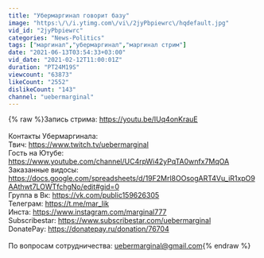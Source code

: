 ```yaml
---
title: "Убермаргинал говорит базу"
image: "https:\/\/i.ytimg.com\/vi\/2jyPbpiewrc\/hqdefault.jpg"
vid_id: "2jyPbpiewrc"
categories: "News-Politics"
tags: ["маргинал","убермаргинал","маргинал стрим"]
date: "2021-06-13T03:54:33+03:00"
vid_date: "2021-02-12T11:00:01Z"
duration: "PT24M19S"
viewcount: "63873"
likeCount: "2552"
dislikeCount: "143"
channel: "uebermarginal"
---
```

{% raw %}Запись стрима: <a rel="nofollow" target="blank" href="https://youtu.be/IUq4onKrauE">https://youtu.be/IUq4onKrauE</a><br /><br />Контакты Убермаргинала:<br />Твич: <a rel="nofollow" target="blank" href="https://www.twitch.tv/uebermarginal">https://www.twitch.tv/uebermarginal</a><br />Гость на Ютубе: <a rel="nofollow" target="blank" href="https://www.youtube.com/channel/UC4rpWi42yPqTA0wnfx7MqOA">https://www.youtube.com/channel/UC4rpWi42yPqTA0wnfx7MqOA</a><br />Заказанные видосы: <a rel="nofollow" target="blank" href="https://docs.google.com/spreadsheets/d/19F2Mrl8OOsogART4Vu_iR1xpO9AAthwt7LOWTfchgNo/edit#gid=0">https://docs.google.com/spreadsheets/d/19F2Mrl8OOsogART4Vu_iR1xpO9AAthwt7LOWTfchgNo/edit#gid=0</a><br />Группа в Вк: <a rel="nofollow" target="blank" href="https://vk.com/public159626305">https://vk.com/public159626305</a><br />Телеграм: <a rel="nofollow" target="blank" href="https://t.me/mar_lik">https://t.me/mar_lik</a><br />Инста: <a rel="nofollow" target="blank" href="https://www.instagram.com/marginal777">https://www.instagram.com/marginal777</a><br />Subscribestar: <a rel="nofollow" target="blank" href="https://www.subscribestar.com/uebermarginal">https://www.subscribestar.com/uebermarginal</a><br />DonatePay: <a rel="nofollow" target="blank" href="https://donatepay.ru/donation/76704">https://donatepay.ru/donation/76704</a><br /><br />По вопросам сотрудничества: uebermarginal@gmail.com{% endraw %}

